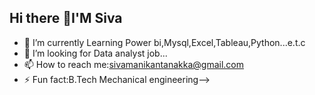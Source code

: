 ## Hi there 👋I'M Siva

- 🔭 I’m currently Learning Power bi,Mysql,Excel,Tableau,Python...e.t.c
- 🤔 I’m looking for Data analyst job...
- 📫 How to reach me:sivamanikantanakka@gmail.com
- ⚡ Fun fact:B.Tech Mechanical engineering-->
